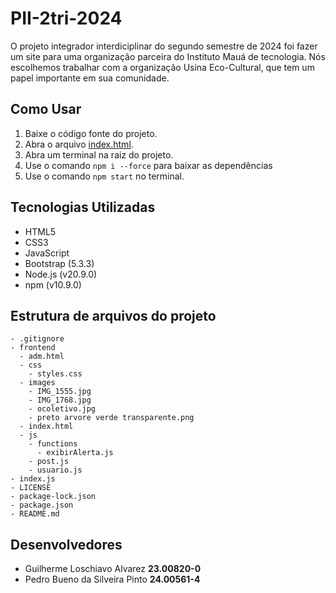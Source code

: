 # PII-2tri-2024
O projeto integrador interdiciplinar do segundo semestre de 2024 foi fazer um site para uma organização parceira do Instituto Mauá de tecnologia. Nós escolhemos trabalhar com a organização Usina Eco-Cultural, que tem um papel importante em sua comunidade.

## Como Usar
1. Baixe o código fonte do projeto.
2. Abra o arquivo [index.html](https://github.com/AlvarezGui/PII-2tri-2024/blob/main/frontend/index.html).
3. Abra um terminal na raiz do projeto.
4. Use o comando ```npm i --force``` para baixar as dependências
5. Use o comando ```npm start``` no terminal.

## Tecnologias Utilizadas
- HTML5
- CSS3
- JavaScript
- Bootstrap (5.3.3)
- Node.js (v20.9.0)
- npm (v10.9.0)

## Estrutura de arquivos do projeto
```
- .gitignore
- frontend
  - adm.html
  - css
    - styles.css
  - images
    - IMG_1555.jpg
    - IMG_1768.jpg
    - ocoletivo.jpg
    - preto arvore verde transparente.png
  - index.html
  - js
    - functions
      - exibirAlerta.js
    - post.js
    - usuario.js
- index.js
- LICENSE
- package-lock.json
- package.json
- README.md

```

## Desenvolvedores
- Guilherme Loschiavo Alvarez **23.00820-0**
- Pedro Bueno da Silveira Pinto **24.00561-4**

<!-- ctrl + shift + v para vizualizar no vscode -->
